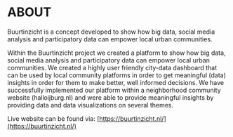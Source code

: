 # ABOUT

Buurtinzicht is a concept developed to show how big data, social media analysis and participatory data can empower local urban communities.

Within the Buurtinzicht project we created a platform to show how big data, social media analysis and participatory data can empower local urban communities. We created a highly user friendly city-data dashboard that can be used by local community platforms in order to get meaningful (data) insights in order for them to make better, well informed decisions. We have successfully implemented our platform within a neighborhood community website (halloijburg.nl) and were able to provide meaningful insights by providing data and data visualizations on several themes.

Live website can be found via: [https://buurtinzicht.nl/](https://buurtinzicht.nl/)